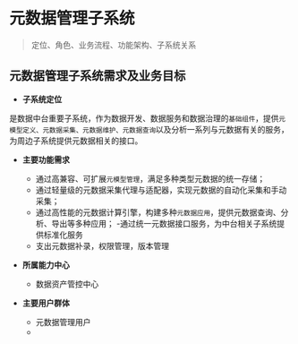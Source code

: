 # 元数据管理子系统
> 定位、角色、业务流程、功能架构、子系统关系

## 元数据管理子系统需求及业务目标
- **子系统定位**

是数据中台重要子系统，作为数据开发、数据服务和数据治理的`基础组件`，提供`元模型定义、元数据采集、元数据维护、元数据查询`以及分析一系列与元数据有关的服务，为周边子系统提供元数据相关的接口。

- **主要功能需求**
    - 通过高兼容、可扩展`元模型管理`，满足多种类型元数据的统一存储；
    - 通过轻量级的元数据采集代理与适配器，实现元数据的自动化采集和手动采集；
    - 通过高性能的元数据计算引擎，构建多种`元数据应用`，提供元数据查询、分析、导出等多种应用；
    -通过统一元数据接口服务，为中台相关子系统提供标准化服务
    - 支出元数据补录，权限管理，版本管理

- **所属能力中心**
    - 数据资产管控中心

- **主要用户群体**
    - 元数据管理用户
    - 